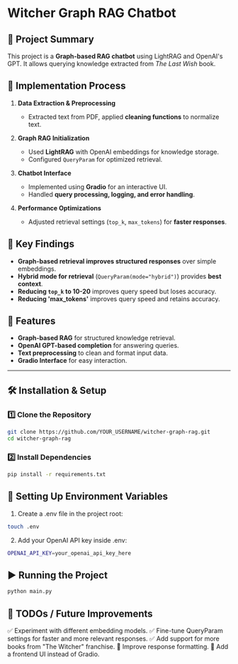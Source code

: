 # Witcher Graph RAG Chatbot

## 📌 Project Summary
This project is a **Graph-based RAG chatbot** using LightRAG and OpenAI's GPT. It allows querying knowledge extracted from *The Last Wish* book.

## 🚀 Implementation Process
1. **Data Extraction & Preprocessing**  
   - Extracted text from PDF, applied **cleaning functions** to normalize text.
   
2. **Graph RAG Initialization**  
   - Used **LightRAG** with OpenAI embeddings for knowledge storage.
   - Configured `QueryParam` for optimized retrieval.

3. **Chatbot Interface**  
   - Implemented using **Gradio** for an interactive UI.
   - Handled **query processing, logging, and error handling**.

4. **Performance Optimizations**  
   - Adjusted retrieval settings (`top_k`, `max_tokens`) for **faster responses**.

## 🧐 Key Findings
- **Graph-based retrieval improves structured responses** over simple embeddings.
- **Hybrid mode for retrieval** (`QueryParam(mode="hybrid")`) provides **best context**.
- **Reducing `top_k` to 10-20** improves query speed but loses accuracy.
- **Reducing 'max_tokens'** improves query speed and retains accuracy.

## 🚀 Features

- **Graph-based RAG** for structured knowledge retrieval.
- **OpenAI GPT-based completion** for answering queries.
- **Text preprocessing** to clean and format input data.
- **Gradio Interface** for easy interaction.

---

## 🛠️ **Installation & Setup**

### 1️⃣ **Clone the Repository**
```bash
git clone https://github.com/YOUR_USERNAME/witcher-graph-rag.git
cd witcher-graph-rag
```

### 2️⃣ **Install Dependencies**
```bash
pip install -r requirements.txt
```
## 🔑 Setting Up Environment Variables
1. Create a .env file in the project root:
```bash
touch .env
```
2. Add your OpenAI API key inside .env:
```bash
OPENAI_API_KEY=your_openai_api_key_here
```
## ▶️ Running the Project
```bash
python main.py
```

## 🎯 TODOs / Future Improvements
✅ Experiment with different embedding models.
✅ Fine-tune QueryParam settings for faster and more relevant responses.
✅ Add support for more books from "The Witcher" franchise.
🔲 Improve response formatting.
🔲 Add a frontend UI instead of Gradio.
